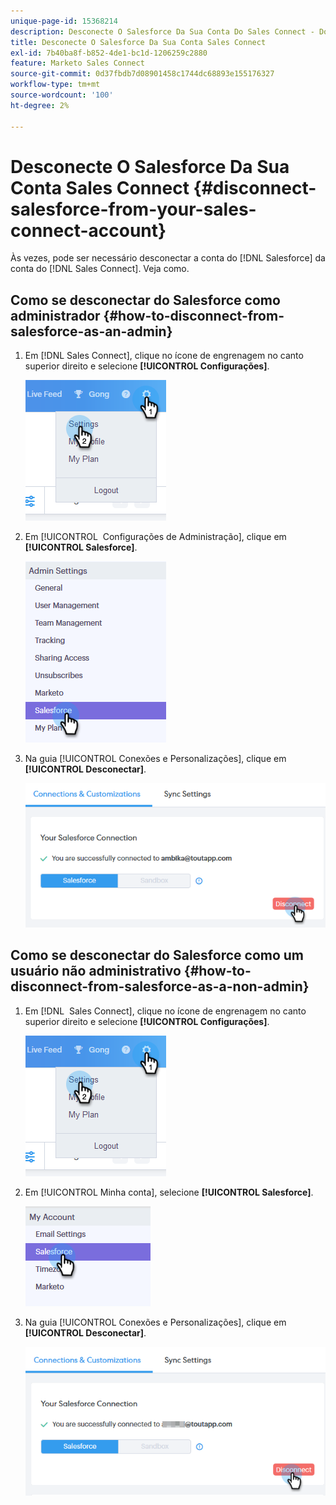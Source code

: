 ```yaml
---
unique-page-id: 15368214
description: Desconecte O Salesforce Da Sua Conta Do Sales Connect - Documentação Do Marketo - Documentação Do Produto
title: Desconecte O Salesforce Da Sua Conta Sales Connect
exl-id: 7b40ba8f-b852-4de1-bc1d-1206259c2880
feature: Marketo Sales Connect
source-git-commit: 0d37fbdb7d08901458c1744dc68893e155176327
workflow-type: tm+mt
source-wordcount: '100'
ht-degree: 2%

---
```


# Desconecte O Salesforce Da Sua Conta Sales Connect {#disconnect-salesforce-from-your-sales-connect-account}

Às vezes, pode ser necessário desconectar a conta do [!DNL &#x200B; Salesforce] da conta do [!DNL Sales Connect]. Veja como.

## Como se desconectar do Salesforce como administrador {#how-to-disconnect-from-salesforce-as-an-admin}

1. Em [!DNL Sales Connect], clique no ícone de engrenagem no canto superior direito e selecione **[!UICONTROL Configurações]**.

   ![](assets/one-1.png)

1. Em [!UICONTROL &#x200B; Configurações de Administração], clique em **[!UICONTROL Salesforce]**.

   ![](assets/six-1.png)

1. Na guia [!UICONTROL Conexões e Personalizações], clique em **[!UICONTROL Desconectar]**.

   ![](assets/seven-1.png)

## Como se desconectar do Salesforce como um usuário não administrativo {#how-to-disconnect-from-salesforce-as-a-non-admin}

1. Em [!DNL &#x200B; Sales Connect], clique no ícone de engrenagem no canto superior direito e selecione **[!UICONTROL Configurações]**.

   ![](assets/one-1.png)

1. Em [!UICONTROL Minha conta], selecione **[!UICONTROL Salesforce]**.

   ![](assets/two-1.png)

1. Na guia [!UICONTROL Conexões e Personalizações], clique em **[!UICONTROL Desconectar]**.

   ![](assets/3333.png)
